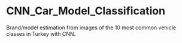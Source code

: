 # CNN_Car_Model_Classification
Brand/model estimation from images of the 10 most common vehicle classes in Turkey with CNN.
